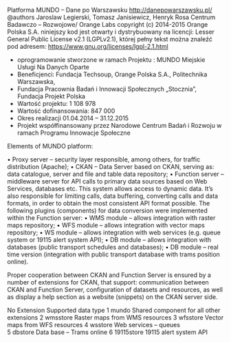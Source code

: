 
Platforma MUNDO – Dane po Warszawsku  http://danepowarszawsku.pl/
@authors Jaroslaw Legierski, Tomasz Janisiewicz, Henryk Rosa Centrum Badawczo – Rozwojowe/ Orange Labs
copyright (c) 2014-2015 Orange Polska S.A. niniejszy kod jest otwarty i dystrybuowany
na licencji:   Lesser General Public License v2.1 (LGPLv2.1), której  pełny tekst można
znaleźć pod adresem:  https://www.gnu.org/licenses/lgpl-2.1.html

* oprogramowanie stworzone w ramach Projektu : MUNDO Miejskie Usługi Na Danych Oparte
* Beneficjenci: Fundacja Techsoup, Orange Polska S.A., Politechnika  Warszawska,
* Fundacja Pracownia Badań i Innowacji Społecznych „Stocznia”, Fundacja Projekt Polska
* Wartość projektu: 1 108 978
* Wartość dofinansowania: 847 000
* Okres realizacji 01.04.2014 – 31.12.2015
* Projekt współfinansowany przez Narodowe Centrum Badań i Rozwoju w ramach Programu Innowacje Społeczne

Elements of MUNDO platform:
 
• Proxy server – security layer responsible, among others, for traffic distribution (Apache);
• CKAN – Data Server based on CKAN, serving as: data catalogue, server and file and table data repository;
• Function server – middleware server for API calls to primary data sources based on Web Services, databases etc. This system allows access to dynamic data. It’s also responsible for limiting calls, data buffering, converting calls and data formats, in order to obtain the most consistent API format possible.
The following plugins (components) for data conversion were implemented within the Function server:
• WMS module – allows integration with raster maps repository;
• WFS module – allows integration with vector maps repository;
• WS module – allows integration with web services (e.g. queue system or 19115 alert system API);
• DB module – allows integration with databases (public transport schedules and databases);
• DB module – real time version (integration with public transport database with trams position online). 
 
Proper cooperation between CKAN and Function Server is ensured by a number of extensions for CKAN, that support: communication between CKAN and Function Server, configuration of datasets and resources, as well as display a help section as a website (snippets) on the CKAN server side.

 
No	Extension 	Supported data type 
1	mundo	Shared component for all other extensions
2	wmsstore	Raster maps from WMS resources
3	wfsstore	Vector maps from WFS resources
4	wsstore	Web services – queues  
5	dbstore	Data base – Trams online
6	19115store	19115 alert system API

